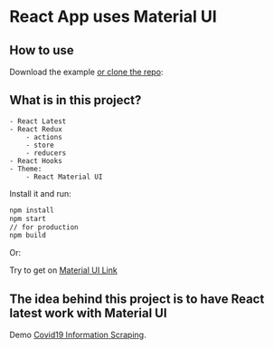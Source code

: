 # React App uses Material UI

## How to use

Download the example [or clone the repo](https://github.com/tclyit/covid19.git):

## What is in this project?
```
- React Latest
- React Redux
    - actions
    - store
    - reducers
- React Hooks
- Theme:
    - React Material UI
```

Install it and run:

```sh
npm install
npm start
// for production
npm build
```

Or:

Try to get on [Material UI Link](https://github.com/mui-org/material-ui)

## The idea behind this project is to have React latest work with Material UI

Demo [Covid19 Information Scraping](http://covid19.dockh.com).
